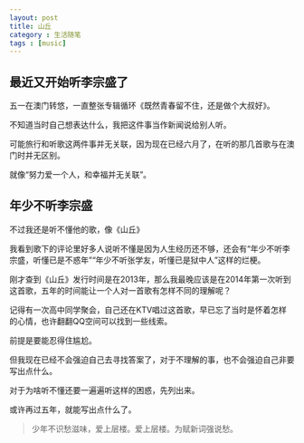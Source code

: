 ```yaml
---
layout: post
title: 山丘
category : 生活随笔
tags : [music]
---
```



## 最近又开始听李宗盛了

五一在澳门转悠，一直整张专辑循环《既然青春留不住，还是做个大叔好》。

不知道当时自己想表达什么，我把这件事当作新闻说给别人听。

可能旅行和听歌这两件事并无关联，因为现在已经六月了，在听的那几首歌与在澳门时并无区别。

就像“努力爱一个人，和幸福并无关联”。


## 年少不听李宗盛

不过我还是听不懂他的歌，像《山丘》

我看到歌下的评论里好多人说听不懂是因为人生经历还不够，还会有“年少不听李宗盛，听懂已是不惑年”“年少不听张学友，听懂已是狱中人”这样的烂梗。

刚才查到《山丘》发行时间是在2013年，那么我最晚应该是在2014年第一次听到这首歌，五年的时间能让一个人对一首歌有怎样不同的理解呢？

记得有一次高中同学聚会，自己还在KTV唱过这首歌，早已忘了当时是怀着怎样的心情，也许翻翻QQ空间可以找到一些线索。

前提是要能忍得住尴尬。

但我现在已经不会强迫自己去寻找答案了，对于不理解的事，也不会强迫自己非要写出点什么。

对于为啥听不懂还要一遍遍听这样的困惑，先列出来。

或许再过五年，就能写出点什么了。

>少年不识愁滋味，爱上层楼。爱上层楼。为赋新词强说愁。
